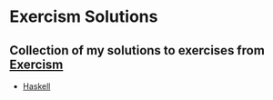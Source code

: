 # Exercism Solutions

## Collection of my solutions to exercises from [Exercism](https://exercism.org/)

- [Haskell](haskell/)
